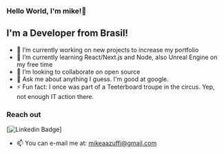 ### Hello World, I'm mike!👋

## I'm a Developer from Brasil!

- 🔭 I’m currently working on new projects to increase my portfolio
- 🌱 I’m currently learning React/Next.js and Node, also Unreal Engine on my free time
- 👯 I’m looking to collaborate on open source
- 💬 Ask me about anything I guess. I'm good at google.
- ⚡ Fun fact: I once was part of a Teeterboard troupe in the circus. Yep, not enough IT action there.

### Reach out

[![Linkedin Badge](https://img.shields.io/badge/-Linkedin-grey?logo=linkedin&logoColor=white&style=flat-square&link=https://www.linkedin.com/in/mikezffi/)]
- 📫 You can e-mail me at: mikeaazuffi@gmail.com
